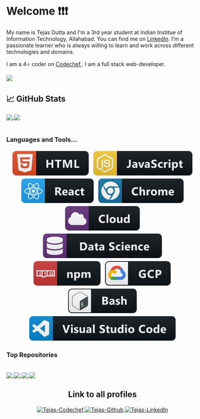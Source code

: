 <h1> Welcome ❗️❗️❗️</h1>
My name is Tejas Dutta and I'm a 3rd year student at Indian Institue of Information Technology, Allahabad. You can find me on <a href="https://linkedin.com/in/tejas-dutta-917343200" target="blank">
    LinkedIn</a>. I'm a passionate learner who is always willing to learn and work across different technologies and domains.

I am a 4⭐ coder on <a href="https://www.codechef.com/users/tejd" target="blank">
    Codechef
  </a>. I am a full stack web-developer.

![](https://komarev.com/ghpvc/?username=TEJASDUTTA&color=blue)
## &#x1f4c8; GitHub Stats
<div>
<a href="https://github.com/TEJASDUTTA/github-readme-stats"> 
    <img align="center" src="https://github-readme-stats.vercel.app/api/top-langs/?username=TEJASDUTTA&&show_icons=true&theme=radical&line_height=27"/>
  </a>

<a href="https://github.com/TEJASDUTTA/github-readme-stats"> 
    <img align="center" src="https://github-readme-stats.vercel.app/api?username=TEJASDUTTA&&show_icons=true&theme=radical&&line_height=40"/>
  </a>
    </div>
<br />

### Languages and Tools...

<p align="center">
  <!-- For more icons please follow  https://github.com/MikeCodesDotNET/ColoredBadges -->
  <img src="https://raw.githubusercontent.com/8bithemant/8bithemant/master/svg/dev/languages/html.svg" alt="html" style="vertical-align:top; margin:4px">    
  <img src="https://raw.githubusercontent.com/8bithemant/8bithemant/master/svg/dev/languages/js.svg" alt="js" style="vertical-align:top; margin:4px">
  <img src="https://raw.githubusercontent.com/8bithemant/8bithemant/master/svg/dev/frameworks/react.svg" alt="react" style="vertical-align:top; margin:4px">
  <img src="https://raw.githubusercontent.com/8bithemant/8bithemant/master/svg/dev/misc/chrome.svg" alt="chrome" style="vertical-align:top; margin:4px">
  <img src="https://raw.githubusercontent.com/8bithemant/8bithemant/master/svg/dev/misc/cloud.svg" alt="cloud" style="vertical-align:top; margin:4px">
  <img src="https://raw.githubusercontent.com/8bithemant/8bithemant/master/svg/dev/misc/datascience.svg" alt="datascience" style="vertical-align:top; margin:4px">
  <img src="https://raw.githubusercontent.com/8bithemant/8bithemant/master/svg/dev/services/npm.svg" alt="npm" style="vertical-align:top; margin:4px">
  <img src="https://raw.githubusercontent.com/8bithemant/8bithemant/master/svg/dev/services/gcp.svg" alt="gcp" style="vertical-align:top; margin:4px">
  <img src="https://raw.githubusercontent.com/8bithemant/8bithemant/master/svg/dev/tools/bash.svg" alt="bash" style="vertical-align:top; margin:4px">
  <img src="https://raw.githubusercontent.com/8bithemant/8bithemant/master/svg/dev/tools/visualstudio_code.svg" alt="vscode" style="vertical-align:top; margin:4px">
</p>

### Top Repositories
<br />
<a href="https://github.com/TEJASDUTTA/Smart-Dustbin-Management-System">
  <img align="center" src="https://github-readme-stats.vercel.app/api/pin/?username=TEJASDUTTA&repo=Smart-Dustbin-Management-System&theme=default&show_icons=true" />
</a>

<a href="https://github.com/TEJASDUTTA/Real-Time-Face-Mask-Detection">
  <img align="center" src="https://github-readme-stats.vercel.app/api/pin/?username=TEJASDUTTA&repo=Real-Time-Face-Mask-Detection&theme=default&show_icons=true" />
</a>

<a href="https://github.com/TEJASDUTTA/Online-Photograph-Prnting">
  <img align="center" src="https://github-readme-stats.vercel.app/api/pin/?username=TEJASDUTTA&repo=Online-Photograph-Prnting&theme=default&show_icons=true" />
</a>

<a href="https://github.com/TEJASDUTTA/Visitor-Management-System">
  <img align="center" src="https://github-readme-stats.vercel.app/api/pin/?username=TEJASDUTTA&repo=Visitor-Management-System&theme=default&show_icons=true" />
</a>

<h2 align="center">Link to all profiles</h2>
<p align="center">
  
  <a href="https://www.codechef.com/users/tejd" target="blank">
    <img align="center" src="https://cdn.jsdelivr.net/npm/simple-icons@3.0.1/icons/codechef.svg" alt="Tejas-Codechef" height="25" width="25" />
  </a>

  <a href="https://github.com/TEJASDUTTA" target="blank">
    <img align="center" src="https://cdn.jsdelivr.net/npm/simple-icons@3.0.1/icons/github.svg" alt="Tejas-Github" height="25" width="25" />
  </a>

  <a href="https://linkedin.com/in/tejas-dutta-917343200" target="blank">
    <img align="center" src="https://cdn.jsdelivr.net/npm/simple-icons@3.0.1/icons/linkedin.svg" alt="Tejas-LinkedIn" height="25" width="25" />
  </a>

  
</p>
